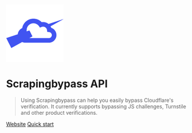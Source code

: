 ![icon.png](../_media/icon.png)

# Scrapingbypass API

> Using Scrapingbypass can help you easily bypass Cloudflare's verification. It currently supports bypassing JS challenges, Turnstile and other product verifications.

[Website](https://www.cloudbypass.com/)
[Quick start](/us-en/quickstart)

